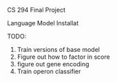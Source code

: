 CS 294 Final Project

Language Model Installat

TODO:
1. Train versions of base model
2. Figure out how to factor in score
3. figure out gene encoding
4. Train operon classifier

